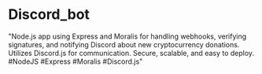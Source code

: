 # Discord_bot
"Node.js app using Express and Moralis for handling webhooks, verifying signatures, and notifying Discord about new cryptocurrency donations. Utilizes Discord.js for communication. Secure, scalable, and easy to deploy. #NodeJS #Express #Moralis #Discord.js"

